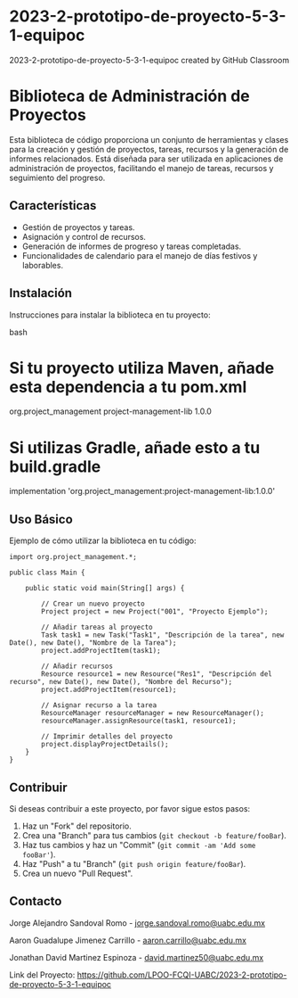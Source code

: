 # 2023-2-prototipo-de-proyecto-5-3-1-equipoc
2023-2-prototipo-de-proyecto-5-3-1-equipoc created by GitHub Classroom

# Biblioteca de Administración de Proyectos

Esta biblioteca de código proporciona un conjunto de herramientas y clases para la creación y gestión de proyectos, tareas, recursos y la generación de informes relacionados. Está diseñada para ser utilizada en aplicaciones de administración de proyectos, facilitando el manejo de tareas, recursos y seguimiento del progreso.

## Características

- Gestión de proyectos y tareas.
- Asignación y control de recursos.
- Generación de informes de progreso y tareas completadas.
- Funcionalidades de calendario para el manejo de días festivos y laborables.

## Instalación

Instrucciones para instalar la biblioteca en tu proyecto:

bash
# Si tu proyecto utiliza Maven, añade esta dependencia a tu pom.xml
<dependency>
    <groupId>org.project_management</groupId>
    <artifactId>project-management-lib</artifactId>
    <version>1.0.0</version>
</dependency>

# Si utilizas Gradle, añade esto a tu build.gradle
implementation 'org.project_management:project-management-lib:1.0.0'


## Uso Básico

Ejemplo de cómo utilizar la biblioteca en tu código:

```
import org.project_management.*;

public class Main {

    public static void main(String[] args) {
    
        // Crear un nuevo proyecto
        Project project = new Project("001", "Proyecto Ejemplo");

        // Añadir tareas al proyecto
        Task task1 = new Task("Task1", "Descripción de la tarea", new Date(), new Date(), "Nombre de la Tarea");
        project.addProjectItem(task1);

        // Añadir recursos
        Resource resource1 = new Resource("Res1", "Descripción del recurso", new Date(), new Date(), "Nombre del Recurso");
        project.addProjectItem(resource1);

        // Asignar recurso a la tarea
        ResourceManager resourceManager = new ResourceManager();
        resourceManager.assignResource(task1, resource1);

        // Imprimir detalles del proyecto
        project.displayProjectDetails();
    }
}
```

## Contribuir

Si deseas contribuir a este proyecto, por favor sigue estos pasos:

1. Haz un "Fork" del repositorio.
2. Crea una "Branch" para tus cambios (`git checkout -b feature/fooBar`).
3. Haz tus cambios y haz un "Commit" (`git commit -am 'Add some fooBar'`).
4. Haz "Push" a tu "Branch" (`git push origin feature/fooBar`).
5. Crea un nuevo "Pull Request".

## Contacto

Jorge Alejandro Sandoval Romo - jorge.sandoval.romo@uabc.edu.mx

Aaron Guadalupe Jimenez Carrillo - aaron.carrillo@uabc.edu.mx

Jonathan David Martinez Espinoza - david.martinez50@uabc.edu.mx


Link del Proyecto: https://github.com/LPOO-FCQI-UABC/2023-2-prototipo-de-proyecto-5-3-1-equipoc
